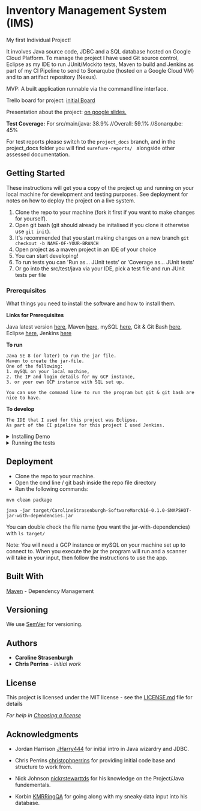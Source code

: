 
# Inventory Management System (IMS)

My first Individual Project!

It involves Java source code, JDBC and a SQL database hosted on Google Cloud Platform. To manage the project I have used Git source control, Eclipse as my IDE to run JUnit/Mockito tests, Maven to build and Jenkins as part of my CI Pipeline to send to Sonarqube (hosted on a Google Cloud VM) and to an artifact repository (Nexus).

MVP: A built application runnable via the command line interface.


Trello board for project: [initial Board](https://trello.com/b/OemgxWxd/qa-project-ims-kanban)

Presentation about the project: [on google slides.](https://docs.google.com/presentation/d/1YDEU1-LP33aZws2V7fW8h5KjA1Orr4djnfgzTaIa310/edit?usp=sharing)

**Test Coverage:**
For src/main/java: 38.9%	//Overall: 59.1%		//Sonarqube: 45%

For test reports please switch to the ``` project_docs ``` branch, and in the project_docs folder you will find  ```surefure-reports/ ``` alongside other assessed documentation.

## Getting Started

These instructions will get you a copy of the project up and running on your local machine for development and testing purposes. See deployment for notes on how to deploy the project on a live system.

1. Clone the repo to your machine (fork it first if you want to make changes for yourself).
2. Open git bash (git should already be initalised if you clone it otherwise use ```git init```).
3. It's recommended that you start making changes on a new branch ``` git checkout -b NAME-OF-YOUR-BRANCH ```
4. Open project as a maven project in an IDE of your choice
5. You can start developing!
6. To run tests you can 'Run as... JUnit tests' or 'Coverage as... JUnit tests'
7. Or go into the src/test/java via your IDE, pick a test file and run JUnit tests per file

### Prerequisites

What things you need to install the software and how to install them.

**Links for Prerequisites**

Java latest version [here](https://www.oracle.com/java/technologies/javase-downloads.html#JDK14),
Maven [here](https://maven.apache.org/),
mySQL [here](https://dev.mysql.com/downloads/installer/),
Git & Git Bash [here](https://git-scm.com/downloads),
Eclipse [here](https://www.eclipse.org/downloads/),
Jenkins [here](https://jenkins.io/download/)

**To run**

```
Java SE 8 (or later) to run the jar file.
Maven to create the jar-file. 
One of the following:
1. mySQL on your local machine,
2. the IP and login details for my GCP instance,
3. or your own GCP instance with SQL set up.

You can use the command line to run the program but git & git bash are nice to have.
```
**To develop**
```
The IDE that I used for this project was Eclipse.
As part of the CI pipeline for this project I used Jenkins.
```

<details>
<summary>Installing Demo</summary>

A step by step series of examples that tell you how to get a development env running

Say what the step will be

```
Give the example
```

And repeat

```
until finished
```

End with an example of getting some data out of the system or using it for a little demo
</details>

<details>
<summary>Running the tests</summary>

### Unit Tests 
JUnit is used for unit tests. A unit test will test individual methods within a class for functionality.

```
Give an example of why and how to run them
```

### Integration Tests 
Mockito is used for intergration testing. It tests how different classes interact with each other. By 'mocking' the functions that a method/class relies on we can see how the code we are testing works by assuming the parts it relies on work too.

```
Give an example of why and how to run them
```

### Coding style tests (static analysis)
Sonarqube is used for static analysis. I used it to see how well my code conformed to an industry standard, the amount of coverage for my tests, and also highlighting bugs and security warnings.

```
Give an example of why and how to run them
```
</details>


## Deployment

* Clone the repo to your machine.
* Open the cmd line / git bash inside the repo file directory
* Run the following commands:

``` mvn clean package ```

``` java -jar target/CarolineStrasenburgh-SoftwareMarch16-0.1.0-SNAPSHOT-jar-with-dependencies.jar ```

You can double check the file name (you want the jar-with-dependencies) with ``` ls target/ ```

Note: You will need a GCP instance or mySQL on your machine set up to connect to. When you execute the jar the program will run and a scanner will take in your input, then follow the instructions to use the app.


## Built With

[Maven](https://maven.apache.org/) - Dependency Management

## Versioning

We use [SemVer](http://semver.org/) for versioning.

## Authors

* **Caroline Strasenburgh**
* **Chris Perrins** - *initial work*

## License

This project is licensed under the MIT license - see the [LICENSE.md](LICENSE.md) file for details 

*For help in [Choosing a license](https://choosealicense.com/)*

## Acknowledgments

* Jordan Harrison [JHarry444](https://github.com/JHarry444/MarchJDBC)
for initial intro in Java wizardry and JDBC.

* Chris Perrins [christophperrins](https://github.com/christophperrins/ims-demo)
for providing initial code base and structure to work from.

* Nick Johnson [nickrstewarttds](https://github.com/nickrstewarttds)
for his knowledge on the Project/Java fundementals.

* Korbin [KMRRingQA](https://github.com/KMRRingQA)
for going along with my sneaky data input into his database.
